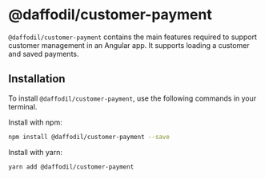 # @daffodil/customer-payment
`@daffodil/customer-payment` contains the main features required to support customer management in an Angular app. It supports loading a customer and saved payments.

## Installation
To install `@daffodil/customer-payment`, use the following commands in your terminal.

Install with npm:
```bash
npm install @daffodil/customer-payment --save
```

Install with yarn:

```bash
yarn add @daffodil/customer-payment
```

